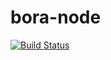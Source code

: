 # bora-node

[![Build Status](https://travis-ci.com/brunogarruda/bora-node.svg?branch=master)](https://travis-ci.com/brunogarruda/bora-node)
